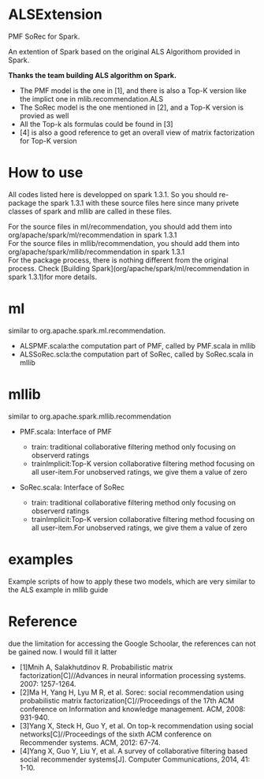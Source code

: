 # ALSExtension
PMF SoRec for Spark.

An extention of Spark based on the original ALS Algorithom provided in Spark.

**Thanks the team building ALS algorithm on Spark.**

* The PMF model is the one in [1], and there is also a Top-K version like the implict one in mlib.recommendation.ALS
* The SoRec model is the one mentioned in [2], and a Top-K version is provied as well
* All the Top-k als formulas could be found in [3]
* [4] is also a good reference to get an overall view of matrix factorization for Top-K version

# **How to use**
All codes listed here is developped on spark 1.3.1. So you should re-package the spark 1.3.1 with these source files here since many privete classes of spark and mllib are called in these files.

For the source files in ml/recommendation, you should add them into org/apache/spark/ml/recommendation in spark 1.3.1  
For the source files in mllib/recommendation, you should add them into org/apache/spark/mllib/recommendation in spark 1.3.1  
For the package process, there is nothing different from the original process. Check [Building Spark](org/apache/spark/ml/recommendation in spark 1.3.1)for more details.

# **ml**
similar to org.apache.spark.ml.recommendation.
* ALSPMF.scala:the computation part of PMF, called by PMF.scala in mllib
* ALSSoRec.scla:the computation part of SoRec, called by SoRec.scala in mllib

# **mllib**
similar to org.apache.spark.mllib.recommendation
* PMF.scala: Interface of PMF
  * train: traditional collaborative filtering method only focusing on observerd ratings
  * trainImplicit:Top-K version collaborative filtering method focusing on all user-item.For unobserved ratings, we give them a value of zero

* SoRec.scala: Interface of SoRec
  * train: traditional collaborative filtering method only focusing on observerd ratings
  * trainImplicit:Top-K version collaborative filtering method focusing on all user-item.For unobserved ratings, we give them a value of zero


# **examples**
Example scripts of how to apply these two models, which are very similar to the ALS example in mllib guide

# **Reference**
due the limitation for accessing the Google Schoolar, the references can not be gained now. I would fill it latter
* [1]Mnih A, Salakhutdinov R. Probabilistic matrix factorization[C]//Advances in neural information processing systems. 2007: 1257-1264.
* [2]Ma H, Yang H, Lyu M R, et al. Sorec: social recommendation using probabilistic matrix factorization[C]//Proceedings of the 17th ACM conference on Information and knowledge management. ACM, 2008: 931-940.
* [3]Yang X, Steck H, Guo Y, et al. On top-k recommendation using social networks[C]//Proceedings of the sixth ACM conference on Recommender systems. ACM, 2012: 67-74.
* [4]Yang X, Guo Y, Liu Y, et al. A survey of collaborative filtering based social recommender systems[J]. Computer Communications, 2014, 41: 1-10.
